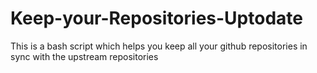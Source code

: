 # Keep-your-Repositories-Uptodate
This is a bash script which helps you keep all your github repositories in sync with the upstream repositories
